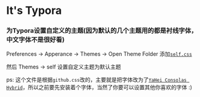 # It's Typora

### 为Typora设置自定义的主题(因为默认的几个主题用的都是衬线字体，中文字体不是很好看)

Preferences -> Apperance -> Themes -> Open Theme Folder  添加[`self.css`](https://raw.githubusercontent.com/skylens/LinuxNote/master/typora/themes/self.css)

然后 Themes -> self 设置自定义主题为默认主题

ps: 这个文件是根据`github.css`改的，主要就是把字体改为了[`YaHei Consolas Hybrid`](https://github.com/yakumioto/YaHei-Consolas-Hybrid-1.12)，所以之前要先安装着个字体，当然了你要可以设置其他你喜欢的字体 :)
